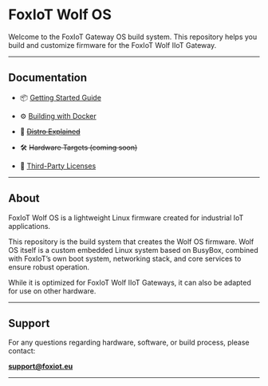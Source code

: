 # FoxIoT Wolf OS

Welcome to the FoxIoT Gateway OS build system. This repository helps you build and customize firmware for the FoxIoT Wolf IIoT Gateway.

---

## Documentation

- 📦 [Getting Started Guide](docs/getting-started.md)
- ⚙️ [Building with Docker](docs/docker-build.md)
- 📁 ~~[Distro Explained](docs/distro_explained.md)~~

- 🛠️ ~~Hardware Targets (coming soon)~~
- 📜 [Third-Party Licenses](docs/licenses.md)

---

## About

FoxIoT Wolf OS is a lightweight Linux firmware created for industrial IoT applications.

This repository is the build system that creates the Wolf OS firmware. Wolf OS itself is a custom embedded Linux system based on BusyBox, combined with FoxIoT’s own boot system, networking stack, and core services to ensure robust operation.

While it is optimized for FoxIoT Wolf IIoT Gateways, it can also be adapted for use on other hardware.

---

## Support

For any questions regarding hardware, software, or build process, please contact:

**support@foxiot.eu**

---

